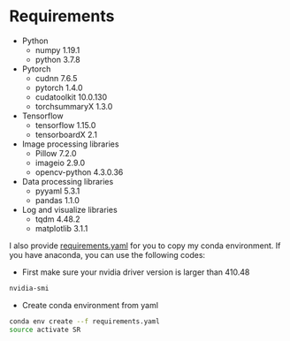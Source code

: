 # Requirements
* Python
    * numpy         1.19.1
    * python        3.7.8
* Pytorch
    * cudnn         7.6.5
    * pytorch       1.4.0
    * cudatoolkit   10.0.130
    * torchsummaryX 1.3.0
* Tensorflow
    * tensorflow    1.15.0
    * tensorboardX  2.1
* Image processing libraries
    * Pillow        7.2.0
    * imageio       2.9.0
    * opencv-python 4.3.0.36
* Data processing libraries
    * pyyaml        5.3.1
    * pandas        1.1.0
* Log and visualize libraries
    * tqdm          4.48.2
    * matplotlib    3.1.1

I also provide [requirements.yaml](https://github.com/NJU-Jet/SR\_Framework/blob/master/sr\_framework/requirements.yaml) for you to copy my conda environment. If you have anaconda, you can use the following codes:
* First make sure your nvidia driver version is larger than 410.48
```bash
nvidia-smi
```
* Create conda environment from yaml
```bash
conda env create --f requirements.yaml
source activate SR
```
